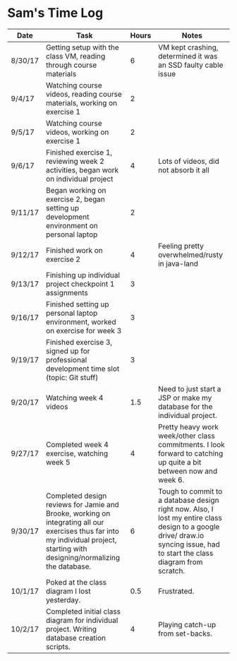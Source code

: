 # Sam's Time Log

| Date | Task | Hours | Notes|
|------|------|-------|------|
| 8/30/17 | Getting setup with the class VM, reading through course materials | 6 | VM kept crashing, determined it was an SSD faulty cable issue |
| 9/4/17| Watching course videos, reading course materials, working on exercise 1 | 2 | |
| 9/5/17| Watching course videos, working on exercise 1 | 2 | |
| 9/6/17 | Finished exercise 1, reviewing week 2 activities, began work on individual project  | 4 | Lots of videos, did not absorb it all | 
| 9/11/17 | Began working on exercise 2, began setting up development environment on personal laptop | 2 |  |
| 9/12/17 | Finished work on exercise 2 | 4 | Feeling pretty overwhelmed/rusty in java-land |
| 9/13/17 | Finishing up individual project checkpoint 1 assignments | 3 |  |
| 9/16/17 | Finished setting up personal laptop environment, worked on exercise for week 3 | 3 |  |
| 9/19/17 | Finished exercise 3, signed up for professional development time slot (topic: Git stuff)  | 3 |  |
| 9/20/17 | Watching week 4 videos  | 1.5 | Need to just start a JSP or make my database for the individual project. |
| 9/27/17 | Completed week 4 exercise, watching week 5  | 4 | Pretty heavy work week/other class commitments. I look forward to catching up quite a bit between now and week 6.  | 
| 9/30/17 | Completed design reviews for Jamie and Brooke, working on integrating all our exercises thus far into my individual project, starting with designing/normalizing the database. | 6 | Tough to commit to a database design right now.  Also, I lost my entire class design to a google drive/ draw.io syncing issue, had to start the class diagram from scratch. |
| 10/1/17 | Poked at the class diagram I lost yesterday.  | 0.5 | Frustrated. |
| 10/2/17 | Completed initial class diagram for individual project.  Writing database creation scripts.  | 4 | Playing catch-up from set-backs.  | 
 

